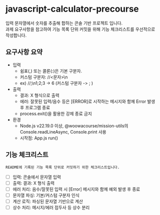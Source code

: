 # javascript-calculator-precourse

입력 문자열에서 숫자를 추출해 합하는 콘솔 기반 프로젝트 입니다.
<br/>과제 요구사항을 참고하여 기능 목록 단위 커밋을 위해 기능 체크리스트를 우선적으로 작성합니다.

## 요구사항 요약

- 입력
  - 쉼표(,) 또는 콜론(:)은 기본 구분자.
  - 커스텀 구분자: //<문자>\n
  - ex) //;\n1;2;3 → 6 (커스텀 구분자 -> ; )
- 출력
  - 결과: X 형식으로 출력
  - 에러: 잘못된 입력/음수 등은 [ERROR]로 시작하는 메시지와 함께 Error 발생 후 프로그램 종료
  - process.exit()을 활용한 강제 종료 금지
- 환경
  - Node.js v22.19.0 이상, @woowacourse/mission-utils의 Console.readLineAsync, Console.print 사용
  - 시작점: App.js run()

## 기능 체크리스트

    README에 기록된 기능 목록 단위로 커밋하기 위한 체크리스트입니다.

- [ ] 입력: 콘솔에서 문자열 입력
- [ ] 출력: 결과: X 형식 출력
- [ ] 에러 처리: 음수/잘못된 입력 시 [Error] 메시지와 함께 예외 발생 후 종료
- [ ] 문자열 파싱: 기본/커스텀 구분자 인식
- [ ] 계산 로직: 파싱된 문자열 기반으로 계산
- [ ] 상수 처리: 메시지/에러 접두사 등 상수 분리

